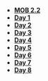 - **[MOB 2.2](README.md)**
- **[Day 1](Lessons/Game-Design/Readme.md)**
- **[Day 2](Lessons/01-Intro-iOS-Game-Development/Lesson1.md)**
- **[Day 3](Lessons/02-Actions/Lesson2.md)**
- **[Day 4](Lessons/04-Working-with-Scenes/Lesson4.md)**
- **[Day 5](Lessons/05-Juice/Lesson5.md)**
- **[Day 6](Lessons/06-Physics/Lesson.md)**
- **[Day 7](Lessons/07-Cameras/Lesson.md)**
- **[Day 8](Lessons/03-Selecting-an-Architecture/Lesson3.md)**
